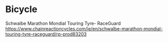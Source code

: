 # Bicycle

Schwalbe Marathon Mondial Touring Tyre- RaceGuard https://www.chainreactioncycles.com/ie/en/schwalbe-marathon-mondial-touring-tyre-raceguard/rp-prod83203